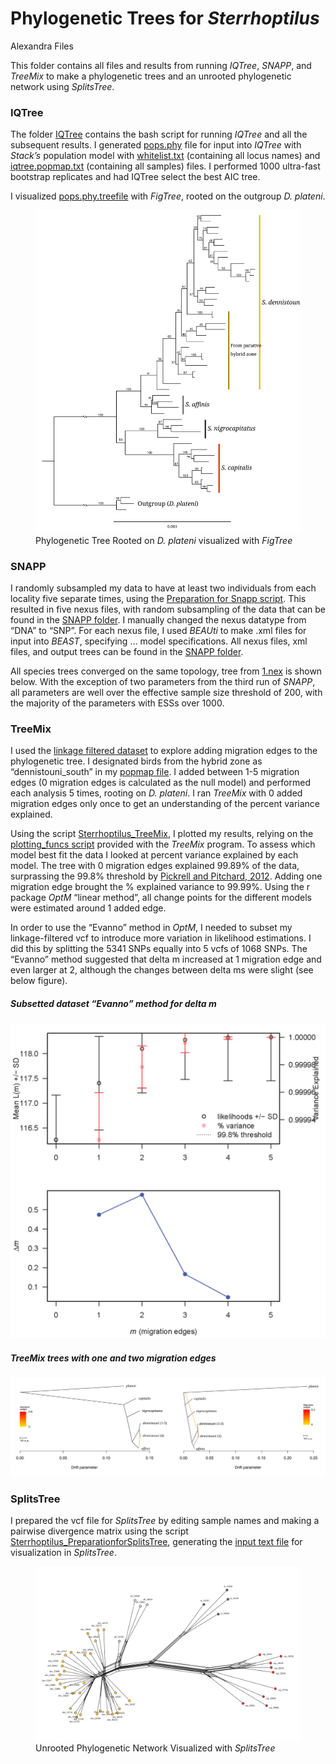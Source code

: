 Phylogenetic Trees for *Sterrhoptilus*
================
Alexandra Files

This folder contains all files and results from running *IQTree*,
*SNAPP*, and *TreeMix* to make a phylogenetic trees and an unrooted
phylogenetic network using *SplitsTree*.

### IQTree

The folder [IQTree](IQTree) contains the bash script for running
*IQTree* and all the subsequent results. I generated
[pops.phy](./IQTree/pops.phy) file for input into *IQTree* with
*Stack’s* population model with [whitelist.txt](./IQTree/whitelist.txt)
(containing all locus names) and
[iqtree.popmap.txt](./IQTree/iqtree.popmap.txt) (containing all samples)
files. I performed 1000 ultra-fast bootstrap replicates and had IQTree
select the best AIC tree.

I visualized [pops.phy.treefile](./IQTree/pops.phy.treefile) with
*FigTree*, rooted on the outgroup *D. plateni*.

<figure>
<img src="./Sterrhoptilus_PhylogeneticTree.svg"
alt="Phylogenetic Tree Rooted on D. plateni visualized with FigTree" />
<figcaption aria-hidden="true">Phylogenetic Tree Rooted on <em>D.
plateni</em> visualized with <em>FigTree</em></figcaption>
</figure>

### SNAPP

I randomly subsampled my data to have at least two individuals from each
locality five separate times, using the [Preparation for Snapp
script](./SNAPP/Sterrhoptilus_PreparationforSnappTree.R). This resulted
in five nexus files, with random subsampling of the data that can be
found in the [SNAPP folder](./SNAPP). I manually changed the nexus
datatype from “DNA” to “SNP”. For each nexus file, I used *BEAUti* to
make .xml files for input into *BEAST*, specifying … model
specifications. All nexus files, xml files, and output trees can be
found in the [SNAPP folder](./SNAPP).

All species trees converged on the same topology, tree from
[1.nex](./SNAPP/1.nex) is shown below. With the exception of two
parameters from the third run of *SNAPP*, all parameters are well over
the effective sample size threshold of 200, with the majority of the
parameters with ESSs over 1000.

### TreeMix

I used the [linkage filtered
dataset](../Data/Sterrhoptilus_thinned.vcf.gz) to explore adding
migration edges to the phylogenetic tree. I designated birds from the
hybrid zone as “dennistouni_south” in my [popmap
file](./TreeMix/treemix_popmap.txt). I added between 1-5 migration edges
(0 migration edges is calculated as the null model) and performed each
analysis 5 times, rooting on *D. plateni*. I ran *TreeMix* with 0 added
migration edges only once to get an understanding of the percent
variance explained.

Using the script
[Sterrhoptilus_TreeMix](./TreeMix/Sterrhoptilus_TreeMix.R), I plotted my
results, relying on the [plotting_funcs
script](./TreeMix/plotting_funcs.R) provided with the *TreeMix* program.
To assess which model best fit the data I looked at percent variance
explained by each model. The tree with 0 migration edges explained
99.89% of the data, surprassing the 99.8% threshold by [Pickrell and
Pitchard, 2012](https://doi.org/10.1371/journal.pgen.1002967). Adding
one migration edge brought the % explained variance to 99.99%. Using the
r package *OptM* “linear method”, all change points for the different
models were estimated around 1 added edge.

In order to use the “Evanno” method in *OptM*, I needed to subset my
linkage-filtered vcf to introduce more variation in likelihood
estimations. I did this by splitting the 5341 SNPs equally into 5 vcfs
of 1068 SNPs. The “Evanno” method suggested that delta m increased at 1
migration edge and even larger at 2, although the changes between delta
ms were slight (see below figure).

##### Subsetted dataset “Evanno” method for delta m

![](./TreeMix/Sterrhoptilus_Subsetted_TreeMix_deltam.png)

##### *TreeMix* trees with one and two migration edges

![](./TreeMix/Sterrhoptilus_TreeMix_Trees.svg)

### SplitsTree

I prepared the vcf file for *SplitsTree* by editing sample names and
making a pairwise divergence matrix using the script
[Sterrhoptilus_PreparationforSplitsTree](Sterrhoptilus_PreparationforSplitsTree.R),
generating the [input text file](Sterrhoptilus_DivergenceMatrix.txt) for
visualization in *SplitsTree*.

<figure>
<img src="Sterrhoptilus_PhylogeneticNetwork.svg"
alt="Unrooted Phylogenetic Network Visualized with SplitsTree" />
<figcaption aria-hidden="true">Unrooted Phylogenetic Network Visualized
with <em>SplitsTree</em></figcaption>
</figure>
